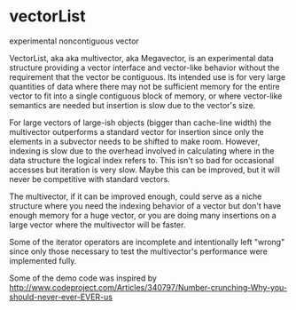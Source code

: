 # vectorList
experimental noncontiguous vector

VectorList, aka aka multivector, aka Megavector, is an experimental data structure providing a vector interface and vector-like behavior
without the requirement that the vector be contiguous. Its intended use is for very large quantities of data
where there may not be sufficient memory for the entire vector to fit into a single contiguous block of memory, or where
vector-like semantics are needed but insertion is slow due to the vector's size.

For large vectors of large-ish objects (bigger than cache-line width) the multivector outperforms a standard vector for insertion
since only the elements in a subvector needs to be shifted to make room. However, indexing is slow due to the overhead involved 
in calculating where in the data structure the logical index refers to. This isn't so bad for occasional accesses 
but iteration is very slow. Maybe this can be improved, but it will never be competitive with standard vectors. 

The multivector, if it can be improved enough, could serve as a niche structure where you need the indexing behavior of a vector
but don't have enough memory for a huge vector, or you are doing many insertions on a large vector where the multivector will be faster.

Some of the iterator operators are incomplete and intentionally left "wrong" since only those necessary to test the
multivector's performance were implemented fully.

Some of the demo code was inspired by http://www.codeproject.com/Articles/340797/Number-crunching-Why-you-should-never-ever-EVER-us
